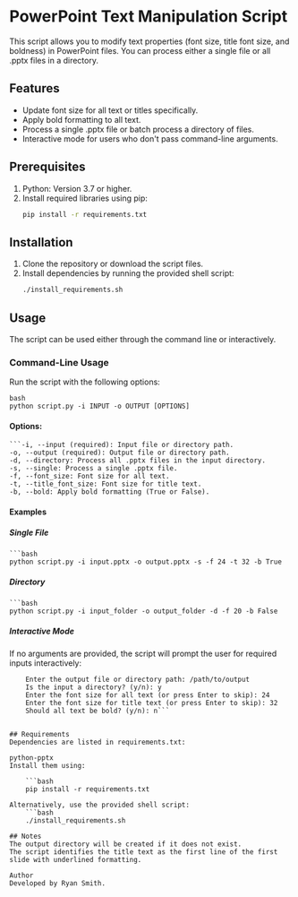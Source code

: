 # PowerPoint Text Manipulation Script

This script allows you to modify text properties (font size, title font size, and boldness) in PowerPoint files. You can process either a single file or all .pptx files in a directory.

## Features
- Update font size for all text or titles specifically.
- Apply bold formatting to all text.
- Process a single .pptx file or batch process a directory of files.
- Interactive mode for users who don't pass command-line arguments.

## Prerequisites
1. Python: Version 3.7 or higher.
2. Install required libraries using pip:
    ```bash
    pip install -r requirements.txt

## Installation
1. Clone the repository or download the script files.
2. Install dependencies by running the provided shell script:
    ```bash
    ./install_requirements.sh

## Usage
The script can be used either through the command line or interactively.

### Command-Line Usage
Run the script with the following options:

    bash
    python script.py -i INPUT -o OUTPUT [OPTIONS]

#### Options:
    ```-i, --input (required): Input file or directory path.
    -o, --output (required): Output file or directory path.
    -d, --directory: Process all .pptx files in the input directory.
    -s, --single: Process a single .pptx file.
    -f, --font_size: Font size for all text.
    -t, --title_font_size: Font size for title text.
    -b, --bold: Apply bold formatting (True or False). 

#### Examples

##### Single File
    ```bash
    python script.py -i input.pptx -o output.pptx -s -f 24 -t 32 -b True

##### Directory
    ```bash
    python script.py -i input_folder -o output_folder -d -f 20 -b False

##### Interactive Mode
If no arguments are provided, the script will prompt the user for required inputs interactively:

```Enter the input file or directory path: /path/to/input
    Enter the output file or directory path: /path/to/output
    Is the input a directory? (y/n): y
    Enter the font size for all text (or press Enter to skip): 24
    Enter the font size for title text (or press Enter to skip): 32
    Should all text be bold? (y/n): n```


## Requirements
Dependencies are listed in requirements.txt:

python-pptx
Install them using:

    ```bash
    pip install -r requirements.txt

Alternatively, use the provided shell script:
    ```bash
    ./install_requirements.sh

## Notes
The output directory will be created if it does not exist.
The script identifies the title text as the first line of the first slide with underlined formatting.

Author
Developed by Ryan Smith.